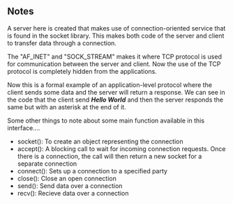 ## Notes

A server here is created that makes use of connection-oriented service that is found in the socket library. 
This makes both code of the server and client to transfer data through a connection. 

The "AF_INET" and "SOCK_STREAM" makes it where TCP protocol is used for communication between the server and client. 
Now the use of the TCP protocol is completely hidden from the applications. 

Now this is a formal example of an application-level protocol where the client sends some data and the server will return a response. 
We can see in the code that the client send ***Hello World*** and then the server responds the same but with an asterisk at the end of it. 

Some other things to note about some main function available in this interface....

* socket(): To create an object representing the connection
* accept(): A blocking call to wait for incoming connection requests. Once there is a connection, the call will then return a new socket for a separate connection
* connect(): Sets up a connection to a specified party
* close(): Close an open connection
* send(): Send data over a connection
* recv(): Recieve data over a connection
